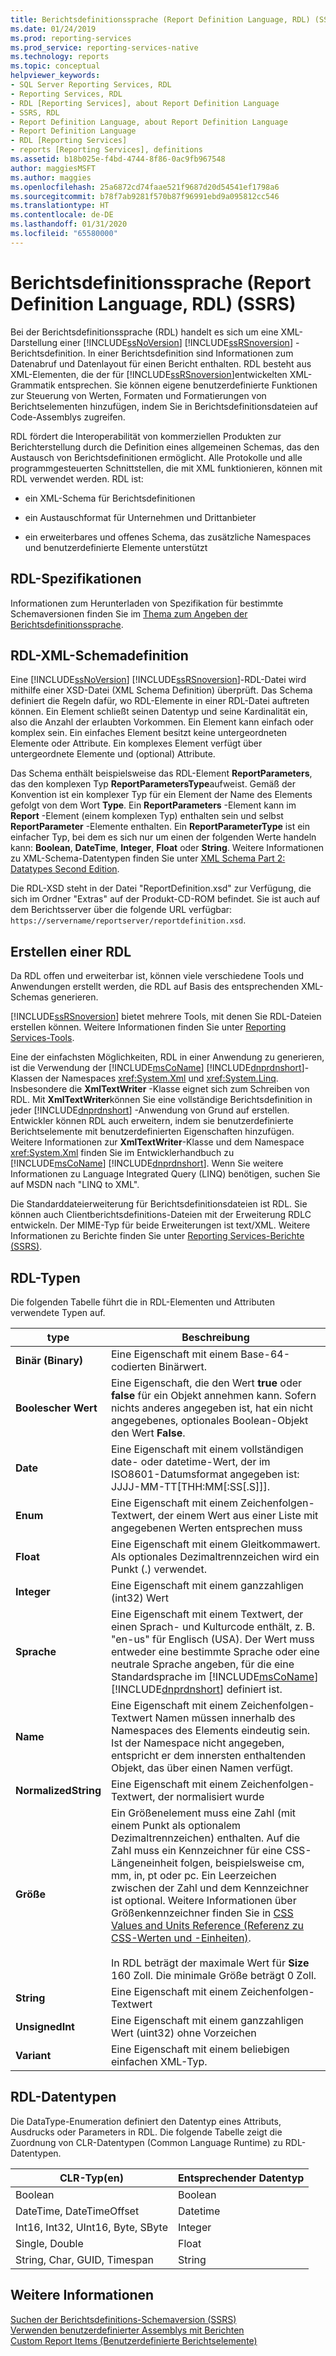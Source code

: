 ```yaml
---
title: Berichtsdefinitionssprache (Report Definition Language, RDL) (SSRS) | Microsoft-Dokumentation
ms.date: 01/24/2019
ms.prod: reporting-services
ms.prod_service: reporting-services-native
ms.technology: reports
ms.topic: conceptual
helpviewer_keywords:
- SQL Server Reporting Services, RDL
- Reporting Services, RDL
- RDL [Reporting Services], about Report Definition Language
- SSRS, RDL
- Report Definition Language, about Report Definition Language
- Report Definition Language
- RDL [Reporting Services]
- reports [Reporting Services], definitions
ms.assetid: b18b025e-f4bd-4744-8f86-0ac9fb967548
author: maggiesMSFT
ms.author: maggies
ms.openlocfilehash: 25a6872cd74faae521f9687d20d54541ef1798a6
ms.sourcegitcommit: b78f7ab9281f570b87f96991ebd9a095812cc546
ms.translationtype: HT
ms.contentlocale: de-DE
ms.lasthandoff: 01/31/2020
ms.locfileid: "65580000"
---
```

# <a name="report-definition-language-ssrs"></a>Berichtsdefinitionssprache (Report Definition Language, RDL) (SSRS)
  Bei der Berichtsdefinitionssprache (RDL) handelt es sich um eine XML-Darstellung einer [!INCLUDE[ssNoVersion](../../includes/ssnoversion-md.md)] [!INCLUDE[ssRSnoversion](../../includes/ssrsnoversion-md.md)] -Berichtsdefinition. In einer Berichtsdefinition sind Informationen zum Datenabruf und Datenlayout für einen Bericht enthalten. RDL besteht aus XML-Elementen, die der für [!INCLUDE[ssRSnoversion](../../includes/ssrsnoversion-md.md)]entwickelten XML-Grammatik entsprechen. Sie können eigene benutzerdefinierte Funktionen zur Steuerung von Werten, Formaten und Formatierungen von Berichtselementen hinzufügen, indem Sie in Berichtsdefinitionsdateien auf Code-Assemblys zugreifen.  
  
 RDL fördert die Interoperabilität von kommerziellen Produkten zur Berichterstellung durch die Definition eines allgemeinen Schemas, das den Austausch von Berichtsdefinitionen ermöglicht. Alle Protokolle und alle programmgesteuerten Schnittstellen, die mit XML funktionieren, können mit RDL verwendet werden. RDL ist:  
  
-   ein XML-Schema für Berichtsdefinitionen  
  
-   ein Austauschformat für Unternehmen und Drittanbieter  
  
-   ein erweiterbares und offenes Schema, das zusätzliche Namespaces und benutzerdefinierte Elemente unterstützt  
  
##  <a name="bkmk_RDL_Specifications"></a> RDL-Spezifikationen  
 Informationen zum Herunterladen von Spezifikation für bestimmte Schemaversionen finden Sie im [Thema zum Angeben der Berichtsdefinitionssprache](https://go.microsoft.com/fwlink/?linkid=116865).  
  
##  <a name="bkmk_RDL_XML_Schema_Definition"></a> RDL-XML-Schemadefinition  
 Eine [!INCLUDE[ssNoVersion](../../includes/ssnoversion-md.md)] [!INCLUDE[ssRSnoversion](../../includes/ssrsnoversion-md.md)]-RDL-Datei wird mithilfe einer XSD-Datei (XML Schema Definition) überprüft. Das Schema definiert die Regeln dafür, wo RDL-Elemente in einer RDL-Datei auftreten können. Ein Element schließt seinen Datentyp und seine Kardinalität ein, also die Anzahl der erlaubten Vorkommen. Ein Element kann einfach oder komplex sein. Ein einfaches Element besitzt keine untergeordneten Elemente oder Attribute. Ein komplexes Element verfügt über untergeordnete Elemente und (optional) Attribute.  
  
 Das Schema enthält beispielsweise das RDL-Element **ReportParameters**, das den komplexen Typ **ReportParametersType**aufweist. Gemäß der Konvention ist ein komplexer Typ für ein Element der Name des Elements gefolgt von dem Wort **Type**. Ein **ReportParameters** -Element kann im **Report** -Element (einem komplexen Typ) enthalten sein und selbst **ReportParameter** -Elemente enthalten. Ein **ReportParameterType** ist ein einfacher Typ, bei dem es sich nur um einen der folgenden Werte handeln kann: **Boolean**, **DateTime**, **Integer**, **Float** oder **String**. Weitere Informationen zu XML-Schema-Datentypen finden Sie unter [XML Schema Part 2: Datatypes Second Edition](https://go.microsoft.com/fwlink/?linkid=4871).  
  
 Die RDL-XSD steht in der Datei "ReportDefinition.xsd" zur Verfügung, die sich im Ordner "Extras" auf der Produkt-CD-ROM befindet. Sie ist auch auf dem Berichtsserver über die folgende URL verfügbar: `https://servername/reportserver/reportdefinition.xsd`.  
  
##  <a name="bkmk_Creating_RDL"></a> Erstellen einer RDL  
 Da RDL offen und erweiterbar ist, können viele verschiedene Tools und Anwendungen erstellt werden, die RDL auf Basis des entsprechenden XML-Schemas generieren.  
  
 [!INCLUDE[ssRSnoversion](../../includes/ssrsnoversion-md.md)] bietet mehrere Tools, mit denen Sie RDL-Dateien erstellen können. Weitere Informationen finden Sie unter [Reporting Services-Tools](../../reporting-services/tools/reporting-services-tools.md).  
  
 Eine der einfachsten Möglichkeiten, RDL in einer Anwendung zu generieren, ist die Verwendung der [!INCLUDE[msCoName](../../includes/msconame-md.md)] [!INCLUDE[dnprdnshort](../../includes/dnprdnshort-md.md)]-Klassen der Namespaces <xref:System.Xml> und <xref:System.Linq>. Insbesondere die **XmlTextWriter** -Klasse eignet sich zum Schreiben von RDL. Mit **XmlTextWriter**können Sie eine vollständige Berichtsdefinition in jeder [!INCLUDE[dnprdnshort](../../includes/dnprdnshort-md.md)] -Anwendung von Grund auf erstellen. Entwickler können RDL auch erweitern, indem sie benutzerdefinierte Berichtselemente mit benutzerdefinierten Eigenschaften hinzufügen. Weitere Informationen zur **XmlTextWriter**-Klasse und dem Namespace <xref:System.Xml> finden Sie im Entwicklerhandbuch zu [!INCLUDE[msCoName](../../includes/msconame-md.md)] [!INCLUDE[dnprdnshort](../../includes/dnprdnshort-md.md)]. Wenn Sie weitere Informationen zu Language Integrated Query (LINQ) benötigen, suchen Sie auf MSDN nach "LINQ to XML".  
  
 Die Standarddateierweiterung für Berichtsdefinitionsdateien ist RDL. Sie können auch Clientberichtsdefinitions-Dateien mit der Erweiterung RDLC entwickeln. Der MIME-Typ für beide Erweiterungen ist text/XML. Weitere Informationen zu Berichte finden Sie unter [Reporting Services-Berichte &#40;SSRS&#41;](../../reporting-services/reports/reporting-services-reports-ssrs.md).  
  
##  <a name="bkmk_RDL_Types"></a> RDL-Typen  
 Die folgenden Tabelle führt die in RDL-Elementen und Attributen verwendete Typen auf.  
  
|type|Beschreibung|  
|----------|-----------------|  
|**Binär (Binary)**|Eine Eigenschaft mit einem Base-64-codierten Binärwert.|  
|**Boolescher Wert**|Eine Eigenschaft, die den Wert **true** oder **false** für ein Objekt annehmen kann. Sofern nichts anderes angegeben ist, hat ein nicht angegebenes, optionales Boolean-Objekt den Wert **False**.|  
|**Date**|Eine Eigenschaft mit einem vollständigen date- oder datetime-Wert, der im ISO8601-Datumsformat angegeben ist: JJJJ-MM-TT[THH:MM[:SS[.S]]].|  
|**Enum**|Eine Eigenschaft mit einem Zeichenfolgen-Textwert, der einem Wert aus einer Liste mit angegebenen Werten entsprechen muss|  
|**Float**|Eine Eigenschaft mit einem Gleitkommawert. Als optionales Dezimaltrennzeichen wird ein Punkt (.) verwendet.|  
|**Integer**|Eine Eigenschaft mit einem ganzzahligen (int32) Wert|  
|**Sprache**|Eine Eigenschaft mit einem Textwert, der einen Sprach- und Kulturcode enthält, z. B. "en-us" für Englisch (USA). Der Wert muss entweder eine bestimmte Sprache oder eine neutrale Sprache angeben, für die eine Standardsprache im [!INCLUDE[msCoName](../../includes/msconame-md.md)] [!INCLUDE[dnprdnshort](../../includes/dnprdnshort-md.md)] definiert ist.|  
|**Name**|Eine Eigenschaft mit einem Zeichenfolgen-Textwert Namen müssen innerhalb des Namespaces des Elements eindeutig sein. Ist der Namespace nicht angegeben, entspricht er dem innersten enthaltenden Objekt, das über einen Namen verfügt.|  
|**NormalizedString**|Eine Eigenschaft mit einem Zeichenfolgen-Textwert, der normalisiert wurde|  
|**Größe**|Ein Größenelement muss eine Zahl (mit einem Punkt als optionalem Dezimaltrennzeichen) enthalten. Auf die Zahl muss ein Kennzeichner für eine CSS-Längeneinheit folgen, beispielsweise cm, mm, in, pt oder pc. Ein Leerzeichen zwischen der Zahl und dem Kennzeichner ist optional. Weitere Informationen über Größenkennzeichner finden Sie in [CSS Values and Units Reference (Referenz zu CSS-Werten und -Einheiten)](/previous-versions//ms537660(v=vs.85)).<br /><br /> In RDL beträgt der maximale Wert für **Size** 160 Zoll. Die minimale Größe beträgt 0 Zoll.|  
|**String**|Eine Eigenschaft mit einem Zeichenfolgen-Textwert|  
|**UnsignedInt**|Eine Eigenschaft mit einem ganzzahligen Wert (uint32) ohne Vorzeichen|  
|**Variant**|Eine Eigenschaft mit einem beliebigen einfachen XML-Typ.|  
  
##  <a name="bkmk_RDL_Data_Types"></a> RDL-Datentypen  
 Die DataType-Enumeration definiert den Datentyp eines Attributs, Ausdrucks oder Parameters in RDL. Die folgende Tabelle zeigt die Zuordnung von CLR-Datentypen (Common Language Runtime) zu RDL-Datentypen.  
  
|**CLR-Typ(en)**|**Entsprechender Datentyp**|  
|-----------------------|---------------------------------|  
|Boolean|Boolean|  
|DateTime, DateTimeOffset|Datetime|  
|Int16, Int32, UInt16, Byte, SByte|Integer|  
|Single, Double|Float|  
|String, Char, GUID, Timespan|String|  
  
## <a name="see-also"></a>Weitere Informationen  
 [Suchen der Berichtsdefinitions-Schemaversion &#40;SSRS&#41;](../../reporting-services/reports/find-the-report-definition-schema-version-ssrs.md)   
 [Verwenden benutzerdefinierter Assemblys mit Berichten](../../reporting-services/custom-assemblies/using-custom-assemblies-with-reports.md)   
 [Custom Report Items (Benutzerdefinierte Berichtselemente)](../../reporting-services/custom-report-items/custom-report-items.md)  
  
  

